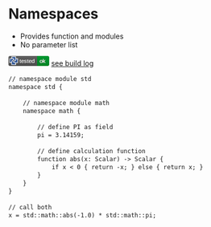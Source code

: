 # Namespaces

* Provides function and modules
* No parameter list

![test](.test/namespaces_example.png)
[see build log](.test/namespaces_example.log)

```µcad,namespaces_example
// namespace module std
namespace std {
    
    // namespace module math
    namespace math {

        // define PI as field
        pi = 3.14159;

        // define calculation function
        function abs(x: Scalar) -> Scalar {
            if x < 0 { return -x; } else { return x; }
        }
    }
}

// call both
x = std::math::abs(-1.0) * std::math::pi;
```
